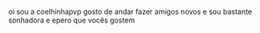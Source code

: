 oi sou a coelhinhapvp 
gosto de andar fazer amigos novos 
e sou bastante sonhadora 
e epero que vocês gostem 
